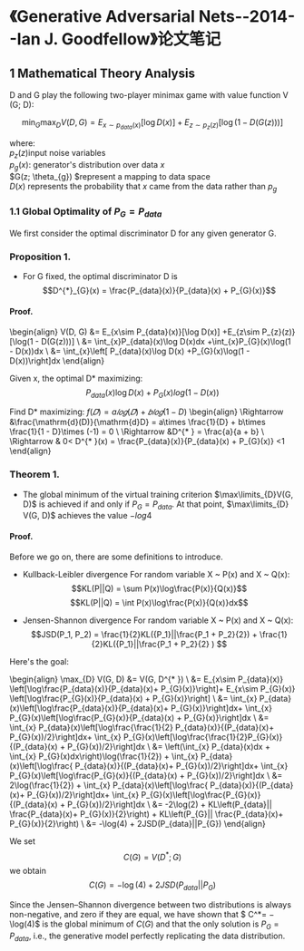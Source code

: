 # 《Generative Adversarial Nets--2014--Ian J. Goodfellow》论文笔记


## 1 Mathematical Theory Analysis

D and G play the following two-player minimax game with value function V (G; D):  

$$ \min_{G} \max_{D} V(D, G)  = E_{x\sim p_{data}(x)}\left[\log D(x)\right] +E_{z\sim p_{z}(z)}\left[\log\left(1 - D(G(z))\right)\right] $$  

where:  
    $p_{z}(z)$input noise variables  
    $p_{g}(x)$: generator's distribution over data $x$  
    $G(z; \theta_{g}) $represent a mapping to data space  
    $D(x)$ represents the probability that $x$ came from the data rather than $p_{g}$
    
    
    
### 1.1 Global Optimality of $P_{G} = P_{data}$
We first consider the optimal discriminator D for any given generator G.  
### Proposition 1. 
* For G fixed, the optimal discriminator D is
$$D^{*}_{G}(x) = \frac{P_{data}(x)}{P_{data}(x) +  P_{G}(x)}$$

#### Proof. 

\begin{align}
V(D, G)  &= E_{x\sim P_{data}(x)}[\log D(x)] +E_{z\sim P_{z}(z)}[\log(1 - D(G(z)))] \\
&= \int_{x}P_{data}(x)\log D(x)dx +\int_{x}P_{G}(x)\log(1 - D(x))dx \\
&= \int_{x}\left[ P_{data}(x)\log D(x) +P_{G}(x)\log(1 - D(x))\right]dx
\end{align}

Given x, the optimal D* maximizing: 
$$P_{data}(x)\log D(x) +P_{G}(x)log(1 - D(x))$$

Find D* maximizing:   $f(𝐷) = a𝑙𝑜𝑔(𝐷) + 𝑏𝑙𝑜𝑔(1 − D)$
\begin{align}
    \Rightarrow  &\frac{\mathrm{d}(D)}{\mathrm{d}D} = a\times \frac{1}{D} + b\times \frac{1}{1 - D}\times (-1) = 0 \\
    \Rightarrow  &D^{* } = \frac{a}{a + b}  \\
    \Rightarrow  & 0< D^{* }(x) = \frac{P_{data}(x)}{P_{data}(x) +  P_{G}(x)} <1
\end{align}

### Theorem 1. 
* The global minimum of the virtual training criterion $\max\limits_{D}V(G, D)$ is achieved if and only if $P_{G} = P_{data}$. At that point, $\max\limits_{D} V(G, D)$ achieves the value $-log4$  

#### Proof.
Before we go on, there are some definitions to introduce.
* Kullback-Leibler divergence
    For random variable X ~ P(x) and X ~ Q(x):
    $$KL(P||Q) = \sum P(x)\log\frac{P(x)}{Q(x)}$$
    $$KL(P||Q) = \int P(x)\log\frac{P(x)}{Q(x)}dx$$
  
* Jensen-Shannon divergence
  For random variable X ~ P(x) and X ~ Q(x):
$$JSD(P_1, P_2) = \frac{1}{2}KL({P_1}||\frac{P_1 + P_2}{2}) + \frac{1}{2}KL({P_1}||\frac{P_1 + P_2}{2} )    $$

Here's the goal:  

\begin{align}
    \max_{D} V(G, D) &= V(G, D^{* })  \\
    &= E_{x\sim P_{data}(x)} \left[\log\frac{P_{data}(x)}{P_{data}(x)+  P_{G}(x)}\right]+ E_{x\sim P_{G}(x)} \left[\log\frac{P_{G}(x)}{P_{data}(x) +  P_{G}(x)}\right] \\
    &= \int_{x} P_{data}(x)\left[\log\frac{P_{data}(x)}{P_{data}(x)+  P_{G}(x)}\right]dx+ \int_{x}  P_{G}(x)\left[\log\frac{P_{G}(x)}{P_{data}(x) +  P_{G}(x)}\right]dx \\
    &=  \int_{x} P_{data}(x)\left[\log\frac{\frac{1}{2} P_{data}(x)}{(P_{data}(x)+  P_{G}(x))/2}\right]dx+ \int_{x}  P_{G}(x)\left[\log\frac{\frac{1}{2}P_{G}(x)}{(P_{data}(x) +  P_{G}(x))/2}\right]dx \\
    &= \left(\int_{x} P_{data}(x)dx + \int_{x}  P_{G}(x)dx\right)\log(\frac{1}{2}) + \int_{x} P_{data}(x)\left[\log\frac{ P_{data}(x)}{(P_{data}(x)+  P_{G}(x))/2}\right]dx+ \int_{x}  P_{G}(x)\left[\log\frac{P_{G}(x)}{(P_{data}(x) +  P_{G}(x))/2}\right]dx \\
    &= 2\log(\frac{1}{2}) + \int_{x} P_{data}(x)\left[\log\frac{ P_{data}(x)}{(P_{data}(x)+  P_{G}(x))/2}\right]dx+ \int_{x}  P_{G}(x)\left[\log\frac{P_{G}(x)}{(P_{data}(x) +  P_{G}(x))/2}\right]dx \\
    &= -2\log(2) + KL\left(P_{data}|| \frac{P_{data}(x)+  P_{G}(x)}{2}\right) + KL\left(P_{G}|| \frac{P_{data}(x)+  P_{G}(x)}{2}\right) \\
    &= -\log(4) + 2JSD(P_{data}||P_{G})
\end{align}

We set
$$C(G) = V (D^{* }; G)$$
we obtain
$$C(G) = -\log(4) + 2JSD(P_{data}||P_{G})$$

Since the Jensen–Shannon divergence between two distributions is always non-negative, and zero if they are equal, we have shown that $ C^*= − \log(4)$ is the global minimum of $C(G)$ and that the only solution is $P_G = P_{data}$, i.e., the generative model perfectly replicating the data distribution.


```python

```
